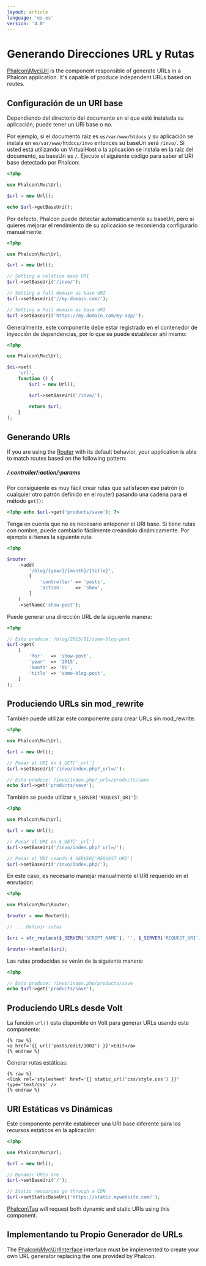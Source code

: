 ```yaml
---
layout: article
language: 'es-es'
version: '4.0'
---
```


<a name='overview'></a>

# Generando Direcciones URL y Rutas

[Phalcon\Mvc\Url](api/Phalcon_Mvc_Url) is the component responsible of generate URLs in a Phalcon application. It's capable of produce independent URLs based on routes.

<a name='base-uri'></a>

## Configuración de un URI base

Dependiendo del directorio del documento en el que esté instalada su aplicación, puede tener un URI base o no.

Por ejemplo, si el documento raíz es `es/var/www/htdocs` y su aplicación se instala en `en/var/www/htdocs/invo` entonces su baseUri será `/invo/`. Si usted está utilizando un VirtualHost o la aplicación se instala en la raíz del documento, su baseUri es `/`. Ejecute el siguiente código para saber el URI base detectado por Phalcon:

```php
<?php

use Phalcon\Mvc\Url;

$url = new Url();

echo $url->getBaseUri();
```

Por defecto, Phalcon puede detectar automáticamente su baseUri, pero si quieres mejorar el rendimiento de su aplicación se recomienda configurarlo manualmente:

```php
<?php

use Phalcon\Mvc\Url;

$url = new Url();

// Setting a relative base URI
$url->setBaseUri('/invo/');

// Setting a full domain as base URI
$url->setBaseUri('//my.domain.com/');

// Setting a full domain as base URI
$url->setBaseUri('https://my.domain.com/my-app/');
```

Generalmente, este componente debe estar registrado en el contenedor de inyección de dependencias, por lo que se puede establecer ahí mismo:

```php
<?php

use Phalcon\Mvc\Url;

$di->set(
    'url',
    function () {
        $url = new Url();

        $url->setBaseUri('/invo/');

        return $url;
    }
);
```

<a name='generating-uri'></a>

## Generando URIs

If you are using the [Router](/4.0/en/routing) with its default behavior, your application is able to match routes based on the following pattern:

<h5 class='alert alert-info'>/:controller/:action/:params </h5>

Por consiguiente es muy fácil crear rutas que satisfacen ese patrón (o cualquier otro patrón definido en el router) pasando una cadena para el método `get()`:

```php
<?php echo $url->get('products/save'); ?>
```

Tenga en cuenta que no es necesario anteponer el URI base. Si tiene rutas con nombre, puede cambiarlo fácilmente creándolo dinámicamente. Por ejemplo si tienes la siguiente ruta:

```php
<?php

$router
    ->add(
        '/blog/{year}/{month}/{title}',
        [
            'controller' => 'posts',
            'action'     => 'show',
        ]
    )
    ->setName('show-post');
```

Puede generar una dirección URL de la siguiente manera:

```php
<?php

// Esto produce: /blog/2015/01/some-blog-post
$url->get(
    [
        'for'   => 'show-post',
        'year'  => '2015',
        'month' => '01',
        'title' => 'some-blog-post',
    ]
);
```

<a name='urls-without-mod-rewrite'></a>

## Produciendo URLs sin mod_rewrite

También puede utilizar este componente para crear URLs sin mod_rewrite:

```php
<?php

use Phalcon\Mvc\Url;

$url = new Url();

// Pasar el URI en $_GET['_url']
$url->setBaseUri('/invo/index.php?_url=/');

// Esto produce: /invo/index.php?_url=/products/save
echo $url->get('products/save');
```

También se puede utilizar `$_SERVER['REQUEST_URI']`:

```php
<?php

use Phalcon\Mvc\Url;

$url = new Url();

// Pasar el URI en $_GET['_url']
$url->setBaseUri('/invo/index.php?_url=/');

// Pasar el URI usando $_SERVER['REQUEST_URI']
$url->setBaseUri('/invo/index.php/');
```

En este caso, es necesario manejar manualmente el URI requerido en el enrutador:

```php
<?php

use Phalcon\Mvc\Router;

$router = new Router();

// ... Definir rutas

$uri = str_replace($_SERVER['SCRIPT_NAME'], '', $_SERVER['REQUEST_URI']);

$router->handle($uri);
```

Las rutas producidas se verán de la siguiente manera:

```php
<?php

// Esto produce: /invo/index.php/products/save
echo $url->get('products/save');
```

<a name='urls-from-volt'></a>

## Produciendo URLs desde Volt

La función `url()` esta disponible en Volt para generar URLs usando este componente:

```twig
{% raw %}
<a href='{{ url('posts/edit/1002') }}'>Edit</a>
{% endraw %}
```

Generar rutas estáticas:

```twig
{% raw %}
<link rel='stylesheet' href='{{ static_url('css/style.css') }}' type='text/css' />
{% endraw %}
```

<a name='static-vs-dynamic-uri'></a>

## URI Estáticas vs Dinámicas

Este componente permite establecer una URI base diferente para los recursos estáticos en la aplicación:

```php
<?php

use Phalcon\Mvc\Url;

$url = new Url();

// Dynamic URIs are
$url->setBaseUri('/');

// Static resources go through a CDN
$url->setStaticBaseUri('https://static.mywebsite.com/');
```

[Phalcon\Tag](api/Phalcon_Tag) will request both dynamic and static URIs using this component.

<a name='custom-url'></a>

## Implementando tu Propio Generador de URLs

The [Phalcon\Mvc\UrlInterface](api/Phalcon_Mvc_UrlInterface) interface must be implemented to create your own URL generator replacing the one provided by Phalcon.